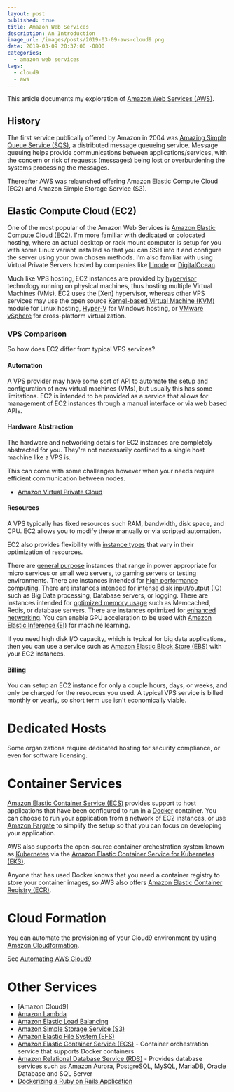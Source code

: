 ```yaml
---
layout: post
published: true
title: Amazon Web Services
description: An Introduction
image_url: /images/posts/2019-03-09-aws-cloud9.png
date: 2019-03-09 20:37:00 -0800
categories:
  - amazon web services
tags:
  - cloud9
  - aws
---
```


This article documents my exploration of [Amazon Web Services (AWS)].

## History

The first service publically offered by Amazon in 2004 was
[Amazing Simple Queue Service (SQS)],
a distributed message queueing service. Message queuing helps provide
communications between applications/services, with the concern or risk of
requests (messages) being lost or overburdening the systems processing the
messages.

Thereafter AWS was relaunched offering Amazon Elastic Compute Cloud (EC2) and
Amazon Simple Storage Service (S3).

## Elastic Compute Cloud (EC2)

One of the most popular of the Amazon Web Services is
[Amazon Elastic Compute Cloud (EC2)]. I'm more familiar with dedicated or
colocated hosting, where an actual desktop or rack mount computer is setup for
you with some Linux variant installed so that you can SSH into it and configure
the server using your own chosen methods. I'm also familiar with using Virtual
Private Servers hosted by companies like [Linode] or [DigitalOcean].

Much like VPS hosting, EC2 instances are provided by [hypervisor] technology
running on physical machines, thus hosting multiple Virtual Machines (VMs).
EC2 uses the [Xen] hypervisor, whereas other VPS services may use the
open source [Kernel-based Virtual Machine (KVM)] module for Linux hosting,
[Hyper-V] for Windows hosting, or [VMware vSphere] for cross-platform
virtualization.

### VPS Comparison

So how does EC2 differ from typical VPS services?

#### Automation

A VPS provider may have some sort of API to automate the setup and configuration
of new virtual machines (VMs), but usually this has some limitations. EC2
is intended to be provided as a service that allows for management of EC2
instances through a manual interface or via web based APIs.

#### Hardware Abstraction

The hardware and networking details for EC2 instances are completely abstracted
for you. They're not necessarily confined to a single host machine like a VPS
is.

This can come with some challenges however when your needs require efficient
communication between nodes.

- [Amazon Virtual Private Cloud]

#### Resources

A VPS typically has fixed resources such RAM, bandwidth, disk space, and CPU.
EC2 allows you to modify these manually or via scripted automation.

EC2 also provides flexibility with [instance types] that vary in their
optimization of resources.

There are [general purpose] instances that range in power appropriate for micro
services or small web servers, to gaming servers or testing environments. There
are instances intended for [high performance computing]. There are instances
intended for [intense disk input/output (IO)] such as Big Data processing,
Database servers, or logging. There are instances intended for [optimized
memory usage] such as Memcached, Redis, or database servers. There are instances
optimized for [enhanced networking]. You can enable GPU acceleration to be used
with [Amazon Elastic Inference (EI)] for machine learning.

If you need high disk I/O capacity, which is typical for big data applications,
then you can use a service such as [Amazon Elastic Block Store (EBS)] with your
EC2 instances.

#### Billing

You can setup an EC2 instance for only a couple hours, days, or weeks, and only
be charged for the resources you used. A typical VPS service is billed monthly
or yearly, so short term use isn't economically viable.

# Dedicated Hosts

Some organizations require dedicated hosting for security compliance, or even
for software licensing.

# Container Services

[Amazon Elastic Container Service (ECS)] provides support to host applications
that have been configured to run in a [Docker] container. You can choose to
run your application from a network of EC2 instances, or use [Amazon Fargate] to
simplify the setup so that you can focus on developing your application.

AWS also supports the open-source container orchestration system known as
[Kubernetes] via the [Amazon Elastic Container Service for Kubernetes (EKS)].

Anyone that has used Docker knows that you need a container registry to store
your container images, so AWS also offers
[Amazon Elastic Container Registry (ECR)].

# Cloud Formation

You can automate the provisioning of your Cloud9 environment by using
[Amazon Cloudformation].

See [Automating AWS Cloud9](https://dzone.com/articles/automating-aws-cloud9)

# Other Services

- [Amazon Cloud9]
- [Amazon Lambda]
- [Amazon Elastic Load Balancing]
- [Amazon Simple Storage Service (S3)]
- [Amazon Elastic File System (EFS)]
- [Amazon Elastic Container Service (ECS)] - Container orchestration service
  that supports Docker containers
- [Amazon Relational Database Service (RDS)] - Provides database services such
  as Amazon Aurora, PostgreSQL, MySQL, MariaDB, Oracle Database and SQL Server
- [Dockerizing a Ruby on Rails Application]

[amazon web services (aws)]: https://en.wikipedia.org/wiki/Amazon_Web_Services
[amazing simple queue service (sqs)]: https://en.wikipedia.org/wiki/Amazon_Simple_Queue_Service
[hypervisor]: https://en.wikipedia.org/wiki/Hypervisor
[xen hypervisor]: https://en.wikipedia.org/wiki/Xen
[kernel-based virtual machine (kvm)]: https://en.wikipedia.org/wiki/Kernel-based_Virtual_Machine
[hyper-v]: https://en.wikipedia.org/wiki/Hyper-V
[vmware vsphere]: https://en.wikipedia.org/wiki/VMware_vSphere
[cloud9]: https://aws.amazon.com/cloud9/
[linode]: https://www.linode.com/
[digitalocean]: https://www.digitalocean.com/
[amazon elastic compute cloud (ec2)]: https://aws.amazon.com/ec2/
[general purpose]: https://docs.aws.amazon.com/AWSEC2/latest/UserGuide/general-purpose-instances.html
[instance types]: https://docs.aws.amazon.com/AWSEC2/latest/UserGuide/instance-types.html#AvailableInstanceTypes
[high performance computing]: https://docs.aws.amazon.com/AWSEC2/latest/UserGuide/compute-optimized-instances.html
[intense disk input/output (io)]: https://docs.aws.amazon.com/AWSEC2/latest/UserGuide/storage-optimized-instances.html
[optimized memory usage]: https://docs.aws.amazon.com/AWSEC2/latest/UserGuide/memory-optimized-instances.html
[enhanced networking]: https://docs.aws.amazon.com/AWSEC2/latest/UserGuide/enhanced-networking.html#supported_instances
[amazon elastic inference (ei)]: https://aws.amazon.com/machine-learning/elastic-inference/
[amazon virtual private cloud]: https://aws.amazon.com/vpc/
[amazon lambda]: https://aws.amazon.com/lambda/
[amazon elastic file system (efs)]: https://aws.amazon.com/efs/
[amazon simple storage service (s3)]: https://aws.amazon.com/s3/
[amazon elastic block store (ebs)]: https://aws.amazon.com/ebs/
[amazon elastic container service (ecs)]: https://aws.amazon.com/ecs/
[amazon relational database service (rds)]: https://aws.amazon.com/rds/
[amazon elastic load balancing]: https://aws.amazon.com/elasticloadbalancing/
[amazon cloudformation]: https://aws.amazon.com/cloudformation/
[dockerizing a ruby on rails application]: https://semaphoreci.com/community/tutorials/dockerizing-a-ruby-on-rails-application
[amazon fargate]: https://aws.amazon.com/fargate/
[amazon elastic container service for kubernetes (eks)]: https://aws.amazon.com/eks/
[kubernetes]: https://en.wikipedia.org/wiki/Kubernetes
[amazon elastic container registry (ecr)]: https://aws.amazon.com/ecr/
[docker]: https://aws.amazon.com/docker/
